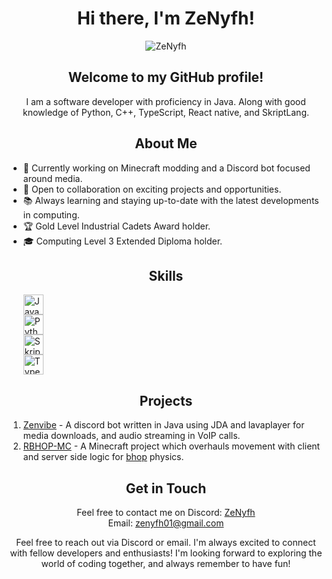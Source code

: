 <div align="center">
  <h1>Hi there, I'm ZeNyfh!</h1>
  <img src="https://cdn.discordapp.com/attachments/658987790788460544/1139388972267741325/zenyfh.png" alt="ZeNyfh">
</div>

<div align="center">
  <h2>Welcome to my GitHub profile!</h2>
</div>

<div align="center">
  <p>
    I am a software developer with proficiency in Java. Along with good knowledge of Python, C++, TypeScript, React native, and SkriptLang.
  </p>
</div>

<div align="center">
  <h2>About Me</h2>
</div>

<div>
  <ul>
    <li>🌱 Currently working on Minecraft modding and a Discord bot focused around media.</li>
    <li>💼 Open to collaboration on exciting projects and opportunities.</li>
    <li>📚 Always learning and staying up-to-date with the latest developments in computing.</li>
    <li>🏆 Gold Level Industrial Cadets Award holder.</li>
    <li>🎓 Computing Level 3 Extended Diploma holder.</li>
  </ul>
</div>

<div align="center">
  <h2>Skills</h2>
</div>

<div>
  <ul>
    <img src="https://cdn.discordapp.com/attachments/658987790788460544/1190789804984635493/java.png" alt="Java" height="32"><br>
    <img src="https://cdn.discordapp.com/attachments/658987790788460544/1190789804540039198/py.png" alt="Python" height="32"><br>
    <img src="https://cdn.discordapp.com/attachments/658987790788460544/1190789804779122748/sk.png" alt="SkriptLang" height="32"><br>
    <img src="https://cdn.discordapp.com/attachments/658987790788460544/1190789804292583525/ts.png" alt="TypeScript" height="32">
  </ul>
</div>

<div align="center">
  <h2>Projects</h2>
</div>

<div>
  <ol>
    <li><a href="https://github.com/ZeNyfh/gigavibe-java-edition">Zenvibe</a> - A discord bot written in Java using JDA and lavaplayer for media downloads, and audio streaming in VoIP calls.</li>
    <li><a href="https://github.com/ZeNyfh/rbhop-MC">RBHOP-MC</a> - A Minecraft project which overhauls movement with client and server side logic for <a href="https://en.wikipedia.org/wiki/Strafing_(video_games)">bhop</a> physics.</li>
  </ol>
</div>

<div align="center">
  <h2>Get in Touch</h2>
</div>

<div align="center">
  <p>
    Feel free to contact me on Discord: <a href="https://discordapp.com/users/211789389401948160">ZeNyfh</a><br>
    Email: <a href="mailto:zenyfh01@gmail.com">zenyfh01@gmail.com</a>
  </p>
</div>

<div align="center">
  <p>
    Feel free to reach out via Discord or email. I'm always excited to connect with fellow developers and enthusiasts! I'm looking forward to exploring the world of coding together, and always remember to have fun!
  </p>
</div>
